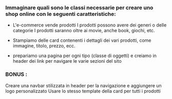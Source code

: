### Immaginare quali sono le classi necessarie per creare uno shop online con le seguenti caratteristiche:

- L'e-commerce vende prodotti
I prodotti possono avere dei generi o delle categorie
I prodotti saranno oltre ai movie, anche book, giochi, etc.

- Stampiamo delle card contenenti i dettagli dei vari prodotti, come immagine, titolo, prezzo,  ecc.

- prepariamo una pagina per ogni tipo (classe di oggetti) e creiamo in header dei link per navigare le varie sezioni del sito

### BONUS :
Creare una navbar stilizzata in header per la navigazione e aggiungere un logo personalizzato
Usare lo stesso template della card per tutti i prodotti
